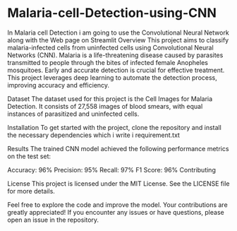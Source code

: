 # Malaria-cell-Detection-using-CNN
In Malaria cell Detection i am going to use the Convolutional Neural Network along with the Web page on Streamlit
Overview
This project aims to classify malaria-infected cells from uninfected cells using Convolutional Neural Networks (CNN). Malaria is a life-threatening disease caused by parasites transmitted to people through the bites of infected female Anopheles mosquitoes. Early and accurate detection is crucial for effective treatment. This project leverages deep learning to automate the detection process, improving accuracy and efficiency.

Dataset
The dataset used for this project is the Cell Images for Malaria Detection. It consists of 27,558 images of blood smears, with equal instances of parasitized and uninfected cells.

Installation
To get started with the project, clone the repository and install the necessary dependencies which i write i requirement.txt 

Results
The trained CNN model achieved the following performance metrics on the test set:

Accuracy: 96%
Precision: 95%
Recall: 97%
F1 Score: 96%
Contributing

License
This project is licensed under the MIT License. See the LICENSE file for more details.

Feel free to explore the code and improve the model. Your contributions are greatly appreciated! If you encounter any issues or have questions, please open an issue in the repository.

